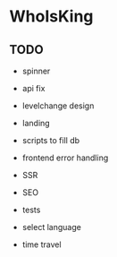 # WhoIsKing

## TODO
- spinner
- api fix
- levelchange design
- landing
- scripts to fill db

- frontend error handling
- SSR
- SEO
- tests
- select language
- time travel
